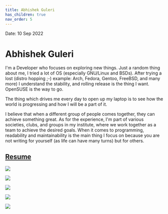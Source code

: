 ```yaml
---
title: Abhishek Guleri
has_children: true
nav_order: 5
---
```

Date: 10 Sep 2022

# Abhishek Guleri

I'm a Developer who focuses on exploring new things.
Just a random thing about me, I tried a lot of OS (especially GNU/Linux and BSDs).
After trying a lost (distro hopping ;-)  example: Arch, Fedora, Gentoo, FreeBSD, and many more) I understand the stability, and rolling release is the thing I want. OpenSUSE is the way to go.

The thing which drives me every day to open up my laptop is to see how the world is progressing and how I will be a part of it.

I believe that when a different group of people comes together, they can achieve something great.
As for the experience, I'm part of various societies, clubs, and groups in my institute, where we work together as a team to achieve the desired goals. 
When it comes to programming, readability and maintainability is the main thing I focus on because you are not writing for yourself (as life can have many turns) but for others. 

## [Resume](https://drive.google.com/file/d/1Ma9713dzYq0Q_Prn6jx0CFOg_jQN-u__/view)



![](Guleri/Guleri1.jpg)

![](Guleri/Guleri2.jpg)

![](Guleri/Guleri3.jpg)

![](Guleri/Guleri4.jpg)

![](Guleri/Guleri5.jpg)

